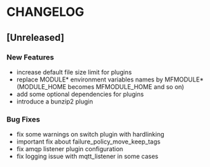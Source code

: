 # CHANGELOG


## [Unreleased]

### New Features
- increase default file size limit for plugins
- replace MODULE* environment variables names by MFMODULE* (MODULE_HOME becomes MFMODULE_HOME and so on)
- add some optional dependencies for plugins
- introduce a bunzip2 plugin


### Bug Fixes
- fix some warnings on switch plugin with hardlinking
- important fix about failure_policy_move_keep_tags
- fix amqp listener plugin configuration
- fix logging issue with mqtt_listener in some cases





